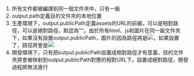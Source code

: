 
1. 所有文件都被編譯到同一個文件夾中，只有一級
2. output.path定義目的文件夾的本地位置
3. 生產環境下，output.publicPath定義assets的URL的前綴，可以是相對路徑，可以是絕對路徑，默認為""。由於所有html、js和圖片在同一級文件夾下，如果沒有設置output.publicPath，圖片的因為路徑將是<img src="somehash.jpg" />，如果設置了，路徑將會是<img src="prefix/somehash.jpg" />
4. 開發環境下，只有把output.publicPath設置成相對路徑才有意義，目的文件夾將會被映射到output.publicPath對應的相對URL下。設置成絕對路徑，開發過程將無法進行
